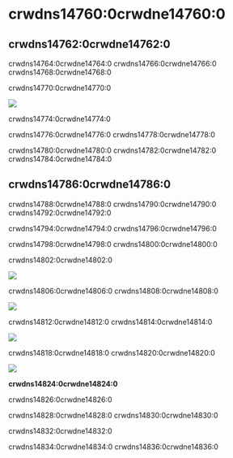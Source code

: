 # crwdns14760:0crwdne14760:0

## crwdns14762:0crwdne14762:0

crwdns14764:0crwdne14764:0 crwdns14766:0crwdne14766:0 crwdns14768:0crwdne14768:0

crwdns14770:0crwdne14770:0

![](crwdns14772:0crwdne14772:0)

crwdns14774:0crwdne14774:0

crwdns14776:0crwdne14776:0 crwdns14778:0crwdne14778:0

crwdns14780:0crwdne14780:0 crwdns14782:0crwdne14782:0 crwdns14784:0crwdne14784:0


## crwdns14786:0crwdne14786:0

crwdns14788:0crwdne14788:0 crwdns14790:0crwdne14790:0 crwdns14792:0crwdne14792:0

crwdns14794:0crwdne14794:0 crwdns14796:0crwdne14796:0

crwdns14798:0crwdne14798:0 crwdns14800:0crwdne14800:0

crwdns14802:0crwdne14802:0

![](crwdns14804:0crwdne14804:0)

crwdns14806:0crwdne14806:0 crwdns14808:0crwdne14808:0

![](crwdns14810:0crwdne14810:0)

crwdns14812:0crwdne14812:0 crwdns14814:0crwdne14814:0

![](crwdns14816:0crwdne14816:0)


crwdns14818:0crwdne14818:0 crwdns14820:0crwdne14820:0

![](crwdns14822:0crwdne14822:0)

**crwdns14824:0crwdne14824:0**

crwdns14826:0crwdne14826:0

crwdns14828:0crwdne14828:0 crwdns14830:0crwdne14830:0

crwdns14832:0crwdne14832:0

crwdns14834:0crwdne14834:0 crwdns14836:0crwdne14836:0
 



